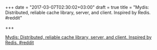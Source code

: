 +++
date = "2017-03-07T02:30:02+03:00"
draft = true
title = "Mydis: Distributed, reliable cache library, server, and client. Inspired by Redis.  #reddit"

+++

<p><a href="https://t.co/JzrN1KQMds">Mydis: Distributed, reliable cache library, server, and client. Inspired by Redis.  #reddit</a></p>
